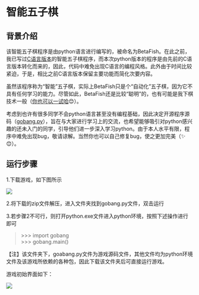 # 智能五子棋
## 背景介绍
该智能五子棋程序是由python语言进行编写的，被命名为BetaFish。在此之前，我已写过[C语言版本](https://pan.baidu.com/s/1toO9jcBoPtSO7DzAR5LVUg "点击下载exe文件")的智能五子棋程序，而本次python版本的程序是由先前的C语言版本转化而来的，因此，代码中难免出现C语言的编程风格。此外由于时间比较紧迫，于是，相比之前C语言版本保留主要功能而简化次要内容。

虽然该程序称为“智能”五子棋，实际上BetaFish只是个“自动化”五子棋，因为它不具有任何学习的能力。尽管如此，BetaFish还是比较“聪明”的，也有可能是我下棋技术一般（[你也可以一试哈](https://pan.baidu.com/s/1toO9jcBoPtSO7DzAR5LVUg "点击下载试玩"):blush:）。

考虑到也许有很多同学不会python语言甚至没有编程基础，因此决定开源程序源码（[gobang.py](https://github.com/little-carp/gobang/blob/master/gobang.py "点击查看")），旨在与大家进行学习上的交流，也希望能够吸引对python感兴趣的还未入门的同学，引导他们进一步深入学习python。由于本人水平有限，程序中难免出现bug，敬请谅解。当然你也可以自己修复bug，使之更加完美（:sparkles:😊）。

## 运行步骤
1.下载游戏，如下图所示

![](https://i.imgur.com/cN8FGRv.png)

2.将下载的zip文件解压，进入文件夹找到gobang.py文件，双击运行

3.若步骤2不可行，则打开python.exe文件进入python环境，按照下述操作进行即可
>\>>> import gobang  
>\>>> gobang.main()

【注】该文件夹下，goabang.py文件为游戏源码文件，其他文件均为python环境文件及该游戏所依赖的各种包，因此下载该文件夹后可直接运行游戏。

游戏初始界面如下：

![](https://i.imgur.com/fyBn1FC.png)

